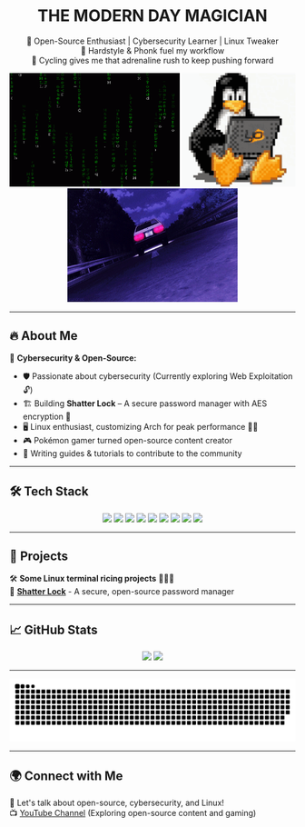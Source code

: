 <!-- 🔥 Start of Profile Box -->
<div align="center">
  
  <h1 align="center">THE MODERN DAY MAGICIAN</h1>

  <p>
    🚀 Open-Source Enthusiast | Cybersecurity Learner | Linux Tweaker <br>
    🎵 Hardstyle & Phonk fuel my workflow <br>
    🚴 Cycling gives me that adrenaline rush to keep pushing forward  
  </p>

<p align="center">
  <img src="https://raw.githubusercontent.com/BroccoliSnivy/BroccoliSnivy/main/assets/matrix.gif" width="300px" height="200px">
  <img src="https://raw.githubusercontent.com/BroccoliSnivy/BroccoliSnivy/main/assets/tux.gif" height="200px">
  <img src="https://raw.githubusercontent.com/BroccoliSnivy/BroccoliSnivy/main/assets/drift.gif" width="300px" height="200px">
</p>


</div>

---

## 🔥 About Me  

📌 **Cybersecurity & Open-Source:**  
- 🛡️ Passionate about cybersecurity (Currently exploring Web Exploitation 🔓)  
- 🏗️ Building **Shatter Lock** – A secure password manager with AES encryption 🔐  
- 🖥️ Linux enthusiast, customizing Arch for peak performance 🏴‍☠️  
- 🎮 Pokémon gamer turned open-source content creator  
- 📝 Writing guides & tutorials to contribute to the community  

---

## 🛠️ Tech Stack  

<p align="center">
  <img src="https://img.shields.io/badge/-Python-05122A?style=flat&logo=python">
  <img src="https://img.shields.io/badge/-Linux-05122A?style=flat&logo=linux">
  <img src="https://img.shields.io/badge/-C-05122A?style=flat&logo=c&logoColor=A8B9CC">
  <img src="https://img.shields.io/badge/-OSINT-05122A?style=flat&logo=opensourceinitiative">
  <img src="https://img.shields.io/badge/-PHP-05122A?style=flat&logo=php">
  <img src="https://img.shields.io/badge/-HTML-05122A?style=flat&logo=html5">
  <img src="https://img.shields.io/badge/-CSS-05122A?style=flat&logo=css3&logoColor=blue">
  <img src="https://img.shields.io/badge/-JavaScript-05122A?style=flat&logo=javascript">
  <img src="https://img.shields.io/badge/-Java-05122A?style=flat&logo=java">
</p>

---

## 🚀 Projects  

🛠️ **Some Linux terminal ricing projects** 🍚🌾🍙  
🔐 [**Shatter Lock**](https://github.com/BroccoliSnivy/ShatterLock) - A secure, open-source password manager  

---

## 📈 GitHub Stats  

<div align="center">
  <img src="https://github-readme-stats.vercel.app/api?username=BroccoliSnivy&show_icons=true&theme=radical" width="48%" />
  <img src="https://github-readme-stats.vercel.app/api/top-langs/?username=BroccoliSnivy&layout=compact&theme=radical&langs_count=1" width="48%" />
</div>

---

<p align="center">
  <img src="https://raw.githubusercontent.com/BroccoliSnivy/BroccoliSnivy/output/snake.svg" alt="Snake animation" />
</p>

---

## 🌍 Connect with Me  
💬 Let's talk about open-source, cybersecurity, and Linux!  
📺 [YouTube Channel](https://www.youtube.com/@TheLegionaryMind) (Exploring open-source content and gaming)

<!-- 🔥 End of Profile Box -->
